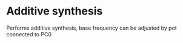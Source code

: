 # Additive synthesis

Performs additive synthesis, base frequency can be adjusted by pot connected to PC0
